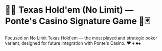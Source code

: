 # 🧠🎯 Texas Hold'em (No Limit) — Ponte's Casino Signature Game 🎰🃏
Focused on No Limit Texas Hold'em — the most played and strategic poker variant, designed for future integration with Ponte's Casino. ♥️ ♦️ ♣️♠️ 
